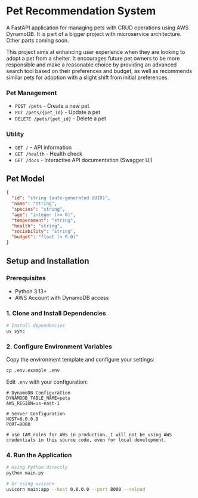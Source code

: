 # Pet Recommendation System

A FastAPI application for managing pets with CRUD operations using AWS DynamoDB.
It is part of a bigger project with microservice architecture. Other parts coming soon.

This project aims at enhancing user experience when they are looking to adopt a pet from a shelter. It encourages future pet owners to be more responsible and make a reasonable choice by providing an advanced search tool based on their preferences and budget, as well as recommends similar pets for adoption with a slight shift from initial preferences.


### Pet Management
- `POST /pets` - Create a new pet
- `PUT /pets/{pet_id}` - Update a pet
- `DELETE /pets/{pet_id}` - Delete a pet


### Utility
- `GET /` - API information
- `GET /health` - Health check
- `GET /docs` - Interactive API documentation (Swagger UI)

## Pet Model

```json
{
  "id": "string (auto-generated UUID)",
  "name": "string",
  "species": "string",
  "age": "integer (>= 0)",
  "temperament": "string",
  "health": "string",
  "sociability": "string",
  "budget": "float (> 0.0)"
}
```

## Setup and Installation

### Prerequisites

- Python 3.13+
- AWS Account with DynamoDB access

### 1. Clone and Install Dependencies

```bash
# Install dependencies
uv sync
```

### 2. Configure Environment Variables

Copy the environment template and configure your settings:

```bash
cp .env.example .env
```

Edit `.env` with your configuration:

```env
# DynamoDB Configuration
DYNAMODB_TABLE_NAME=pets
AWS_REGION=us-east-1

# Server Configuration
HOST=0.0.0.0
PORT=8000

# use IAM roles for AWS in production. I will not be using AWS credentials in this source code, even for local development.

```


### 4. Run the Application

```bash
# Using Python directly
python main.py

# Or using uvicorn
uvicorn main:app --host 0.0.0.0 --port 8000 --reload
```
